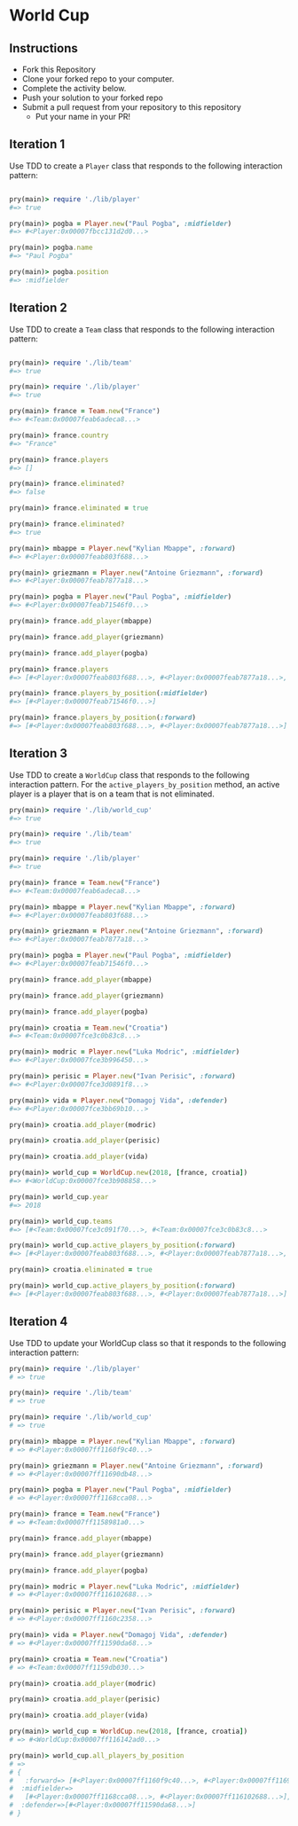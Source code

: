 # World Cup

## Instructions

* Fork this Repository
* Clone your forked repo to your computer.
* Complete the activity below.
* Push your solution to your forked repo
* Submit a pull request from your repository to this repository
  * Put your name in your PR!

## Iteration 1

Use TDD to create a `Player` class that responds to the following interaction pattern:

```ruby

pry(main)> require './lib/player'
#=> true

pry(main)> pogba = Player.new("Paul Pogba", :midfielder)
#=> #<Player:0x00007fbcc131d2d0...>

pry(main)> pogba.name
#=> "Paul Pogba"

pry(main)> pogba.position
#=> :midfielder
```

## Iteration 2

Use TDD to create a `Team` class that responds to the following interaction pattern:

```ruby

pry(main)> require './lib/team'
#=> true

pry(main)> require './lib/player'
#=> true

pry(main)> france = Team.new("France")
#=> #<Team:0x00007feab6adeca8...>

pry(main)> france.country
#=> "France"

pry(main)> france.players
#=> []

pry(main)> france.eliminated?
#=> false

pry(main)> france.eliminated = true

pry(main)> france.eliminated?
#=> true

pry(main)> mbappe = Player.new("Kylian Mbappe", :forward)
#=> #<Player:0x00007feab803f688...>

pry(main)> griezmann = Player.new("Antoine Griezmann", :forward)
#=> #<Player:0x00007feab7877a18...>

pry(main)> pogba = Player.new("Paul Pogba", :midfielder)
#=> #<Player:0x00007feab71546f0...>

pry(main)> france.add_player(mbappe)

pry(main)> france.add_player(griezmann)

pry(main)> france.add_player(pogba)

pry(main)> france.players
#=> [#<Player:0x00007feab803f688...>, #<Player:0x00007feab7877a18...>, #<Player:0x00007feab71546f0...>]

pry(main)> france.players_by_position(:midfielder)
#=> [#<Player:0x00007feab71546f0...>]

pry(main)> france.players_by_position(:forward)
#=> [#<Player:0x00007feab803f688...>, #<Player:0x00007feab7877a18...>]
```

## Iteration 3

Use TDD to create a `WorldCup` class that responds to the following interaction pattern. For the `active_players_by_position` method, an active player is a player that is on a team that is not eliminated.

```ruby
pry(main)> require './lib/world_cup'
#=> true

pry(main)> require './lib/team'
#=> true

pry(main)> require './lib/player'
#=> true

pry(main)> france = Team.new("France")
#=> #<Team:0x00007feab6adeca8...>

pry(main)> mbappe = Player.new("Kylian Mbappe", :forward)
#=> #<Player:0x00007feab803f688...>

pry(main)> griezmann = Player.new("Antoine Griezmann", :forward)
#=> #<Player:0x00007feab7877a18...>

pry(main)> pogba = Player.new("Paul Pogba", :midfielder)
#=> #<Player:0x00007feab71546f0...>

pry(main)> france.add_player(mbappe)

pry(main)> france.add_player(griezmann)

pry(main)> france.add_player(pogba)

pry(main)> croatia = Team.new("Croatia")
#=> #<Team:0x00007fce3c0b83c8...>

pry(main)> modric = Player.new("Luka Modric", :midfielder)
#=> #<Player:0x00007fce3b996450...>

pry(main)> perisic = Player.new("Ivan Perisic", :forward)
#=> #<Player:0x00007fce3d0891f8...>

pry(main)> vida = Player.new("Domagoj Vida", :defender)
#=> #<Player:0x00007fce3bb69b10...>

pry(main)> croatia.add_player(modric)

pry(main)> croatia.add_player(perisic)

pry(main)> croatia.add_player(vida)

pry(main)> world_cup = WorldCup.new(2018, [france, croatia])
#=> #<WorldCup:0x00007fce3b908858...>

pry(main)> world_cup.year
#=> 2018

pry(main)> world_cup.teams
#=> [#<Team:0x00007fce3c091f70...>, #<Team:0x00007fce3c0b83c8...>

pry(main)> world_cup.active_players_by_position(:forward)
#=> [#<Player:0x00007feab803f688...>, #<Player:0x00007feab7877a18...>, #<Player:0x00007fce3d0891f8...>]

pry(main)> croatia.eliminated = true

pry(main)> world_cup.active_players_by_position(:forward)
#=> [#<Player:0x00007feab803f688...>, #<Player:0x00007feab7877a18...>]
```

## Iteration 4

Use TDD to update your WorldCup class so that it responds to the following interaction pattern:

```ruby
pry(main)> require './lib/player'
# => true

pry(main)> require './lib/team'
# => true

pry(main)> require './lib/world_cup'
# => true

pry(main)> mbappe = Player.new("Kylian Mbappe", :forward)
# => #<Player:0x00007ff1160f9c40...>

pry(main)> griezmann = Player.new("Antoine Griezmann", :forward)
# => #<Player:0x00007ff11690db48...>

pry(main)> pogba = Player.new("Paul Pogba", :midfielder)
# => #<Player:0x00007ff1168cca08...>

pry(main)> france = Team.new("France")
# => #<Team:0x00007ff1158981a0...>

pry(main)> france.add_player(mbappe)    

pry(main)> france.add_player(griezmann)    

pry(main)> france.add_player(pogba)    

pry(main)> modric = Player.new("Luka Modric", :midfielder)
# => #<Player:0x00007ff116102688...>

pry(main)> perisic = Player.new("Ivan Perisic", :forward)    
# => #<Player:0x00007ff1160c2358...>

pry(main)> vida = Player.new("Domagoj Vida", :defender)    
# => #<Player:0x00007ff11590da68...>

pry(main)> croatia = Team.new("Croatia")
# => #<Team:0x00007ff1159db030...>

pry(main)> croatia.add_player(modric)    

pry(main)> croatia.add_player(perisic)    

pry(main)> croatia.add_player(vida)    

pry(main)> world_cup = WorldCup.new(2018, [france, croatia])    
# => #<WorldCup:0x00007ff116142ad0...>

pry(main)> world_cup.all_players_by_position
# =>
# {
#   :forward=> [#<Player:0x00007ff1160f9c40...>, #<Player:0x00007ff11690db48...>, <Player:0x00007ff1160c2358...>],
#  :midfielder=>
#   [#<Player:0x00007ff1168cca08...>, #<Player:0x00007ff116102688...>],
#  :defender=>[#<Player:0x00007ff11590da68...>]
# }
```
